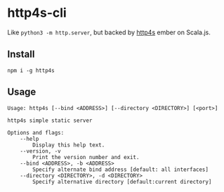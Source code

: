 # http4s-cli

Like `python3 -m http.server`, but backed by [http4s](https://http4s.org) ember on Scala.js.

## Install
```
npm i -g http4s
```

## Usage

```
Usage: http4s [--bind <ADDRESS>] [--directory <DIRECTORY>] [<port>]

http4s simple static server

Options and flags:
    --help
        Display this help text.
    --version, -v
        Print the version number and exit.
    --bind <ADDRESS>, -b <ADDRESS>
        Specify alternate bind address [default: all interfaces]
    --directory <DIRECTORY>, -d <DIRECTORY>
        Specify alternative directory [default:current directory]
```